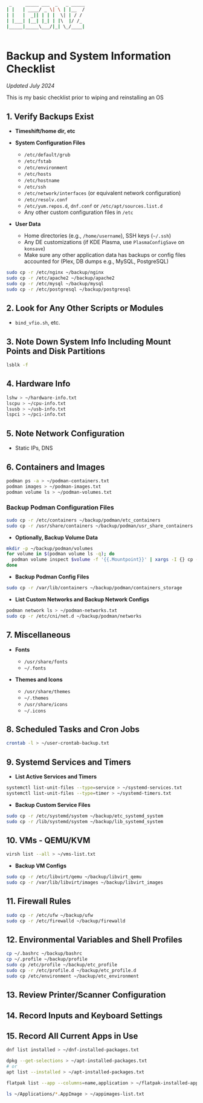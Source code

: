 ```bash
 _     _____ ___  _   _ _____
| |   | ____/ _ \| \ | |__  /
| |   |  _|| | | |  \| | / / 
| |___| |__| |_| | |\  |/ /_ 
|_____|_____\___/|_| \_/____|
                             
```                                                    

# Backup and System Information Checklist

_Updated July 2024_

This is my basic checklist prior to wiping and reinstalling an OS

## 1. Verify Backups Exist
- **Timeshift/home dir, etc**
- **System Configuration Files**
  - `/etc/default/grub`
  - `/etc/fstab`
  - `/etc/environment`
  - `/etc/hosts`
  - `/etc/hostname`
  - `/etc/ssh`
  - `/etc/network/interfaces` (or equivalent network configuration)
  - `/etc/resolv.conf`
  - `/etc/yum.repos.d`, `dnf.conf` or `/etc/apt/sources.list.d`
  - Any other custom configuration files in `/etc`

- **User Data**
  - Home directories (e.g., `/home/username`), SSH keys (`~/.ssh`)
  - Any DE customizations (if KDE Plasma, use `PlasmaConfigSave` on `konsave`)
  - Make sure any other application data has backups or config files accounted for (Plex, DB dumps e.g., MySQL, PostgreSQL)

```bash
sudo cp -r /etc/nginx ~/backup/nginx
sudo cp -r /etc/apache2 ~/backup/apache2
sudo cp -r /etc/mysql ~/backup/mysql
sudo cp -r /etc/postgresql ~/backup/postgresql
```

## 2. Look for Any Other Scripts or Modules
- `bind_vfio.sh`, etc.

## 3. Note Down System Info Including Mount Points and Disk Partitions
```bash
lsblk -f
```

## 4. Hardware Info
```bash
lshw > ~/hardware-info.txt
lscpu > ~/cpu-info.txt
lsusb > ~/usb-info.txt
lspci > ~/pci-info.txt
```

## 5. Note Network Configuration
- Static IPs, DNS

## 6. Containers and Images
```bash
podman ps -a > ~/podman-containers.txt
podman images > ~/podman-images.txt
podman volume ls > ~/podman-volumes.txt
```

### Backup Podman Configuration Files
```bash
sudo cp -r /etc/containers ~/backup/podman/etc_containers
sudo cp -r /usr/share/containers ~/backup/podman/usr_share_containers
```

- **Optionally, Backup Volume Data**
```bash
mkdir -p ~/backup/podman/volumes
for volume in $(podman volume ls -q); do
  podman volume inspect $volume -f '{{.Mountpoint}}' | xargs -I {} cp -r {} ~/backup/podman/volumes/$volume
done
```

- **Backup Podman Config Files**
```bash
sudo cp -r /var/lib/containers ~/backup/podman/containers_storage
```

- **List Custom Networks and Backup Network Configs**
```bash
podman network ls > ~/podman-networks.txt
sudo cp -r /etc/cni/net.d ~/backup/podman/networks
```

## 7. Miscellaneous
- **Fonts**
  - `/usr/share/fonts`
  - `~/.fonts`

- **Themes and Icons**
  - `/usr/share/themes`
  - `~/.themes`
  - `/usr/share/icons`
  - `~/.icons`

## 8. Scheduled Tasks and Cron Jobs
```bash
crontab -l > ~/user-crontab-backup.txt
```

## 9. Systemd Services and Timers
- **List Active Services and Timers**
```bash
systemctl list-unit-files --type=service > ~/systemd-services.txt
systemctl list-unit-files --type=timer > ~/systemd-timers.txt
```

- **Backup Custom Service Files**
```bash
sudo cp -r /etc/systemd/system ~/backup/etc_systemd_system
sudo cp -r /lib/systemd/system ~/backup/lib_systemd_system
```

## 10. VMs - QEMU/KVM
```bash
virsh list --all > ~/vms-list.txt
```

- **Backup VM Configs**
```bash
sudo cp -r /etc/libvirt/qemu ~/backup/libvirt_qemu
sudo cp -r /var/lib/libvirt/images ~/backup/libvirt_images
```

## 11. Firewall Rules
```bash
sudo cp -r /etc/ufw ~/backup/ufw
sudo cp -r /etc/firewalld ~/backup/firewalld
```

## 12. Environmental Variables and Shell Profiles
```bash
cp ~/.bashrc ~/backup/bashrc
cp ~/.profile ~/backup/profile
sudo cp /etc/profile ~/backup/etc_profile
sudo cp -r /etc/profile.d ~/backup/etc_profile.d
sudo cp /etc/environment ~/backup/etc_environment
```

## 13. Review Printer/Scanner Configuration

## 14. Record Inputs and Keyboard Settings

## 15. Record All Current Apps in Use
```bash
dnf list installed > ~/dnf-installed-packages.txt

dpkg --get-selections > ~/apt-installed-packages.txt
# or
apt list --installed > ~/apt-installed-packages.txt

flatpak list --app --columns=name,application > ~/flatpak-installed-apps.txt

ls ~/Applications/*.AppImage > ~/appimages-list.txt
```